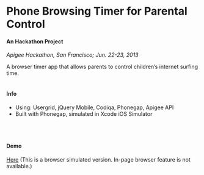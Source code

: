 Phone Browsing Timer for Parental Control
===========
#### An Hackathon Project

*Apigee Hackathon, San Francisco; Jun. 22-23, 2013*

A browser timer app that allows parents to control children’s internet surfing time.
<br>
<br>

#### Info  
- Using: Usergrid, jQuery Mobile, Codiqa, Phonegap, Apigee API 
- Built with Phonegap, simulated in Xcode iOS Simulator
<br>
<br>

#### Demo
[Here](http://jsbin.com/AcuQOWE/1/edit?html,output) (This is a browser simulated version. In-page browser feature is not available.)
